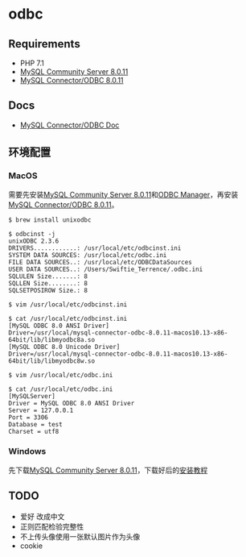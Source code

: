 # odbc

## Requirements

- PHP 7.1
- [MySQL Community Server 8.0.11](https://dev.mysql.com/downloads/mysql/)
- [MySQL Connector/ODBC 8.0.11](https://dev.mysql.com/downloads/connector/odbc/)

## Docs

- [MySQL Connector/ODBC Doc](https://dev.mysql.com/doc/connector-odbc/en/)

## 环境配置

### MacOS

需要先安装[MySQL Community Server 8.0.11](https://dev.mysql.com/downloads/mysql/)和[ODBC Manager](http://www.odbcmanager.net/)，再安装[MySQL Connector/ODBC 8.0.11](https://dev.mysql.com/downloads/connector/odbc/)。

```shell
$ brew install unixodbc

$ odbcinst -j
unixODBC 2.3.6
DRIVERS............: /usr/local/etc/odbcinst.ini
SYSTEM DATA SOURCES: /usr/local/etc/odbc.ini
FILE DATA SOURCES..: /usr/local/etc/ODBCDataSources
USER DATA SOURCES..: /Users/Swiftie_Terrence/.odbc.ini
SQLULEN Size.......: 8
SQLLEN Size........: 8
SQLSETPOSIROW Size.: 8

$ vim /usr/local/etc/odbcinst.ini

$ cat /usr/local/etc/odbcinst.ini
[MySQL ODBC 8.0 ANSI Driver]
Driver=/usr/local/mysql-connector-odbc-8.0.11-macos10.13-x86-64bit/lib/libmyodbc8a.so
[MySQL ODBC 8.0 Unicode Driver]
Driver=/usr/local/mysql-connector-odbc-8.0.11-macos10.13-x86-64bit/lib/libmyodbc8w.so

$ vim /usr/local/etc/odbc.ini

$ cat /usr/local/etc/odbc.ini
[MySQLServer]
Driver = MySQL ODBC 8.0 ANSI Driver
Server = 127.0.0.1
Port = 3306
Database = test
Charset = utf8
```

### Windows

先下载[MySQL Community Server 8.0.11](https://dev.mysql.com/downloads/mysql/)，下载好后的[安装教程](https://www.jb51.net/article/140957.htm)

## TODO

- 爱好 改成中文
- 正则匹配检验完整性
- 不上传头像使用一张默认图片作为头像
- cookie